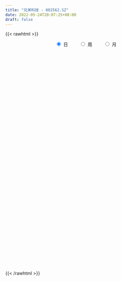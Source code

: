 ```yaml
---
title: "兄弟科技 - 002562.SZ"
date: 2022-05-24T20:07:25+08:00
draft: false
---
```

{{< rawhtml >}}
    <div style="text-align: center">
        <label style="padding: 1rem;"><input style="margin-right: .5rem" type="radio" name="period" value="D" checked onclick="period_change(this)">日</label>
        <label style="padding: 1rem;"><input style="margin-right: .5rem" type="radio" name="period" value="W" onclick="period_change(this)">周</label>
        <label style="padding: 1rem;"><input style="margin-right: .5rem" type="radio" name="period" value="M" onclick="period_change(this)">月</label>
    </div>
    <div id="chart" style="height: 700px;"></div> 
    <script type="text/javascript">
        const D_v = [87418.15,80343.02,64320.55,45456.42,76489.97,44716.27,30856.5,41899.8,45075.23,69738.33,50918.93,46194.18,46345.2,51689.32,44142.24,34993.93,39786.59,43425.87,38841.0,56264.2,36123.0,45940.03,63920.3,39327.27,27368.0,59553.6,46872.8,52427.4,33854.12,37365.0,36416.6,91953.92,55749.2,124443.8,53641.09,35891.8,42390.2,33889.6,27908.8,286723.58,147739.92,124970.59,123166.67,93084.04,189078.63,91716.63,69931.2,55551.26,68852.43,56134.8,98571.88,88342.6,66185.83,96254.4,57666.6,77771.46,87001.16,78196.07,43298.4,50374.6,45538.22,47829.2,62487.4,53244.79,56471.1,52250.35,74202.83,79476.15,56197.49,46884.12,49341.28,55888.52,68343.38,58602.79,51565.77,64639.6,62044.94,46415.6,55996.4,60419.75,62487.0,69278.74,61462.57,443839.99,277498.29,125062.0,275167.88,191413.87,105159.93,180455.52,118535.87,126881.4,129709.6,250174.81,210654.2,118053.63,93555.98,48252.6,86002.39,50867.29,63408.8,63489.2,41784.99,69498.0,38124.19,49451.6,103032.8,81260.0,97788.2,99530.14,46199.4,87642.92,67093.0,86061.36,241213.73,310581.73,162848.73,328314.54,171084.2,122807.2,174141.43,176374.21,128616.6,301070.05,334951.24,220988.02,234946.32,191282.77,159713.03,259222.35,186508.34,292566.06,297434.29,253430.95,208990.76,162320.16,216787.31,190358.17,168217.27,240997.55,119365.96,98512.44,85674.16,115834.0,104564.5,85834.61,103081.88,115187.0,63717.57,145516.56,99389.76,87043.4,499664.64,504906.96,341103.78,640938.71,448650.19,359887.57,219337.11,459393.54,307340.6,244579.24,219344.54,282788.8,486446.01,445077.33,429540.8,702015.5600000001,513724.87,451852.84,267848.22,242246.4,188955.03,220266.0,412492.2,263494.3,234289.23,201127.19,130126.52,155780.4,288537.47,320967.94,378988.87,240462.52,215191.87,146101.8,167148.0,232667.4,275330.01,192163.0,151215.93,222309.06,245603.2,133276.4,192143.4,110657.2,107147.0,265430.07,170600.67,262846.0,184160.93,177657.8,119366.8,200956.0,162842.2,306431.88,206597.63,401502.48,897784.55,533004.55,257689.95,180040.35,233598.8,178393.83,140041.8,169194.05,117206.0,115950.2,181493.2,157558.0,145622.2,706101.38,439922.13,272242.38,192376.8,830482.65,649537.5600000001,468179.23,440008.16,462162.69,346649.27,374805.73,338007.4,349369.75,302907.64,261530.64,411617.26,842936.38,440222.6,710628.35,630143.16,417058.02,262139.34,219742.6,258662.85,291284.8,327044.56,224007.6,250315.35,290248.2]
const D_histogram = [0.0,0.0,-0.007019943,-0.0103977338,-0.0061865131,-0.0082743086,-0.0103528413,-0.0129311883,-0.0131054689,-0.0079048612,-0.0046953984,-0.0060823735,-0.0064346765,-0.0048289795,-0.0065364496,-0.0057489059,-0.0072547772,-0.0075499346,-0.0064153828,-0.0025150403,-0.0015471204,-0.0018262231,-0.0066972021,-0.0109847878,-0.0127423852,-0.0172602927,-0.0213176033,-0.0184431764,-0.0164381301,-0.0163219901,-0.0148059606,-0.0035237615,0.0005327506,-0.0052589344,-0.007335033,-0.0088712535,-0.0055011018,-0.002410745,-0.0015667951,-0.0168495826,-0.0248081513,-0.0264259443,-0.0207335412,-0.0170921645,-0.0206318516,-0.0246108501,-0.0260478152,-0.0225659035,-0.0193229136,-0.0144411073,-0.0144987107,-0.0176161751,-0.0205333978,-0.0307835071,-0.0316205288,-0.0238889553,-0.0073085466,0.0031166229,0.0110447296,0.0144142416,0.017269733,0.0234430551,0.0294043523,0.03421506,0.0373362558,0.0397879596,0.042877185,0.0390863855,0.0374747202,0.0340370845,0.0276430652,0.0273263425,0.0275821892,0.0268442808,0.0222701216,0.0142041482,0.0062545609,0.0019712804,0.0014823668,-0.0004351197,0.0019589145,0.0062871857,0.0109483977,0.0327797577,0.0405413506,0.0402613618,0.0514565717,0.0544619998,0.0533289051,0.0508160693,0.0442634621,0.0418031839,0.0342834726,0.0328431363,0.0128777007,0.0033781912,-0.0131110843,-0.0203235991,-0.01682997,-0.0137906632,-0.0169076003,-0.0198521612,-0.0218508976,-0.0282076429,-0.0273257321,-0.0218907224,-0.0100078773,-0.004256412,0.0005511063,0.002599173,0.0015280284,0.0036599043,-0.0031697297,-0.0005729565,0.0122645211,0.0135889897,0.0088732776,0.015914918,0.0158805453,0.0120148484,0.0167720163,0.0228171637,0.0229189238,0.0339159751,0.0504500224,0.0547947609,0.0562522431,0.0486754922,0.0395515634,0.0368659818,0.0306144694,0.0128131892,0.0059074762,0.0055412616,-0.0002922039,-0.0111605002,-0.0099112973,-0.0157880386,-0.0264253078,-0.0451721215,-0.0570671424,-0.0613612616,-0.0637172064,-0.0658659674,-0.0650693997,-0.0610438548,-0.0525136373,-0.0485074003,-0.0442452788,-0.0367544742,-0.0269107264,-0.0192377731,0.0147959582,0.021414629,0.0334286599,0.0532238252,0.0678025786,0.0724494183,0.0679096984,0.0768405198,0.0763403427,0.0697812236,0.0545038581,0.0478404136,0.0544743984,0.0542929688,0.0592981854,0.0703476402,0.0570043438,0.0257508136,0.0033582886,-0.0225249572,-0.0428061714,-0.0507572823,-0.062572983,-0.0594563261,-0.069982583,-0.0647361101,-0.0541983143,-0.047154666,-0.0234175471,0.0006572771,0.0185748153,0.0208024802,0.014308199,0.0096749435,-0.0025054982,0.0016495117,0.0119926344,0.00458498,0.0023837698,-0.0136749533,-0.0132955921,-0.0166426274,-0.0176446704,-0.0215514096,-0.0231957785,-0.0226448926,-0.0296298023,-0.0530296662,-0.0757979308,-0.0814877731,-0.0836473127,-0.082013918,-0.094494477,-0.0989973493,-0.0980382791,-0.0622119409,-0.0113731699,0.0104980807,0.0194243628,0.0216393168,0.0258640748,0.0253245311,0.0249602626,0.0304116489,0.0289422639,0.0276133723,0.034037385,0.0263993101,0.0256038616,0.0341859941,0.04173624,0.0302798518,0.0246727917,0.0465822099,0.0519367167,0.0599175689,0.0606933335,0.0401814969,0.0162451599,-0.0296796605,-0.0671278594,-0.0620472668,-0.0623441982,-0.0492614042,-0.0053916436,0.0337893489,0.0583279177,0.0958821411,0.1023928904,0.1048259292,0.0979549082,0.0853892141,0.0741855407,0.0623392569,0.0454637022,0.0294078046,0.021022069,-0.0038624829]
const D_fast = [0.0,0.0,-0.0087749288,-0.014752153,-0.0120875605,-0.0162439333,-0.0209106762,-0.0267218204,-0.0301724681,-0.0269480757,-0.0249124626,-0.027820031,-0.0297810031,-0.029382551,-0.0327241335,-0.0333738163,-0.0366933819,-0.0388760229,-0.0393453169,-0.0360737345,-0.0354925946,-0.0362282531,-0.0427735326,-0.0498073153,-0.054750509,-0.0635834896,-0.0729702011,-0.0747065682,-0.0768110545,-0.0807754121,-0.0829608727,-0.072559614,-0.0683699142,-0.0754763328,-0.0793861897,-0.0831402236,-0.0811453473,-0.0786576767,-0.0782054257,-0.0977006088,-0.1118612154,-0.1200854944,-0.1195764766,-0.1202081411,-0.1289057911,-0.1390375021,-0.146986421,-0.1491459852,-0.1507337236,-0.1494621942,-0.1531444753,-0.1606659835,-0.1687165556,-0.1866625417,-0.1954046956,-0.1936453609,-0.1788920889,-0.1676877636,-0.1569984745,-0.1500254021,-0.1428524775,-0.1308183916,-0.1175060064,-0.1041415336,-0.0916862739,-0.0792875801,-0.0654790584,-0.0594982616,-0.0517412468,-0.0466696114,-0.0461528644,-0.0396380015,-0.0324866074,-0.0265134456,-0.0255200745,-0.0300350108,-0.0364209579,-0.0402114183,-0.0403297401,-0.0423560066,-0.0394722438,-0.0335721762,-0.0261738648,0.0038524347,0.0217493652,0.0315347168,0.0555940696,0.0722149977,0.0844141293,0.0946053108,0.0991185691,0.1071090869,0.1081602438,0.1149306915,0.0981846811,0.0895297194,0.0697626728,0.0574692582,0.0567553949,0.0563470359,0.0490031987,0.0410955975,0.0336341367,0.0202254807,0.0142759584,0.0142382876,0.0236191633,0.0283065256,0.0332518206,0.0359496805,0.035260543,0.0383073949,0.0306853286,0.0331388626,0.0490424705,0.0537641865,0.0512667938,0.0622871636,0.0662229273,0.0653609425,0.0743111145,0.0860605528,0.0918920438,0.1113680889,0.1405146418,0.1585580705,0.1740786135,0.1786707357,0.1794346977,0.1859656115,0.1873677165,0.1727697336,0.1673408897,0.1683599904,0.162453474,0.1487950526,0.1475664313,0.1377426803,0.1204990841,0.0904592401,0.0642974336,0.044662999,0.0263777526,0.0077624997,-0.0077082825,-0.0189437013,-0.0235418931,-0.0316625062,-0.0384617044,-0.0401595184,-0.0370434521,-0.0341799421,0.0035527787,0.0155251067,0.0358963027,0.0689974242,0.1005268223,0.1232860166,0.1357237213,0.1638646726,0.1824495812,0.193335768,0.1916843671,0.196981026,0.2172336103,0.230625423,0.2504551859,0.2790915508,0.2799993403,0.2551835135,0.2336305606,0.2021160755,0.1711333185,0.150492887,0.1230339406,0.111286516,0.0832646133,0.0723270587,0.0693152759,0.0645702577,0.0824529898,0.1066921334,0.1292533753,0.1366816604,0.1337644288,0.1315499092,0.1187430929,0.1233104808,0.1366517621,0.1303903527,0.128785085,0.1093076235,0.1063630867,0.0988553946,0.093442184,0.0841475923,0.0767042788,0.0715939416,0.0572015812,0.0205443008,-0.0211734465,-0.0472352321,-0.0703065999,-0.0891766846,-0.1252808629,-0.1545330725,-0.1780835721,-0.1578102191,-0.1098147406,-0.0853189698,-0.071536597,-0.0639118138,-0.053221037,-0.047429448,-0.0415536509,-0.0284993523,-0.0227331714,-0.0171587199,-0.0022253609,-0.0032636083,0.0023419086,0.0194705396,0.0374548456,0.0335684203,0.0341295582,0.0676845288,0.0860232148,0.1089834592,0.1249325572,0.1144660948,0.0945910477,0.0412463123,-0.0129838515,-0.0234150756,-0.0392980565,-0.0385306136,0.0039912361,0.0516195659,0.090740114,0.1522648727,0.1843738446,0.2130133657,0.2306310718,0.2394126812,0.246755393,0.2504939234,0.2449842943,0.2362803479,0.2331501295,0.2072999569]
const D_slow = [0.0,0.0,-0.0017549858,-0.0043544192,-0.0059010475,-0.0079696246,-0.0105578349,-0.013790632,-0.0170669992,-0.0190432145,-0.0202170641,-0.0217376575,-0.0233463266,-0.0245535715,-0.0261876839,-0.0276249104,-0.0294386047,-0.0313260883,-0.032929934,-0.0335586941,-0.0339454742,-0.03440203,-0.0360763305,-0.0388225275,-0.0420081238,-0.046323197,-0.0516525978,-0.0562633919,-0.0603729244,-0.0644534219,-0.0681549121,-0.0690358525,-0.0689026648,-0.0702173984,-0.0720511567,-0.0742689701,-0.0756442455,-0.0762469317,-0.0766386305,-0.0808510262,-0.087053064,-0.0936595501,-0.0988429354,-0.1031159765,-0.1082739394,-0.114426652,-0.1209386058,-0.1265800817,-0.1314108101,-0.1350210869,-0.1386457646,-0.1430498083,-0.1481831578,-0.1558790346,-0.1637841668,-0.1697564056,-0.1715835422,-0.1708043865,-0.1680432041,-0.1644396437,-0.1601222105,-0.1542614467,-0.1469103586,-0.1383565936,-0.1290225297,-0.1190755398,-0.1083562435,-0.0985846471,-0.0892159671,-0.0807066959,-0.0737959296,-0.066964344,-0.0600687967,-0.0533577265,-0.0477901961,-0.044239159,-0.0426755188,-0.0421826987,-0.041812107,-0.0419208869,-0.0414311583,-0.0398593619,-0.0371222624,-0.028927323,-0.0187919854,-0.0087266449,0.004137498,0.0177529979,0.0310852242,0.0437892415,0.054855107,0.065305903,0.0738767712,0.0820875552,0.0853069804,0.0861515282,0.0828737571,0.0777928573,0.0735853649,0.0701376991,0.065910799,0.0609477587,0.0554850343,0.0484331236,0.0416016906,0.03612901,0.0336270406,0.0325629376,0.0327007142,0.0333505075,0.0337325146,0.0346474906,0.0338550582,0.0337118191,0.0367779494,0.0401751968,0.0423935162,0.0463722457,0.050342382,0.0533460941,0.0575390982,0.0632433891,0.0689731201,0.0774521138,0.0900646194,0.1037633096,0.1178263704,0.1299952435,0.1398831343,0.1490996298,0.1567532471,0.1599565444,0.1614334135,0.1628187289,0.1627456779,0.1599555528,0.1574777285,0.1535307189,0.1469243919,0.1356313616,0.121364576,0.1060242606,0.090094959,0.0736284671,0.0573611172,0.0421001535,0.0289717442,0.0168448941,0.0057835744,-0.0034050442,-0.0101327258,-0.014942169,-0.0112431795,-0.0058895222,0.0024676427,0.015773599,0.0327242437,0.0508365983,0.0678140229,0.0870241528,0.1061092385,0.1235545444,0.1371805089,0.1491406123,0.1627592119,0.1763324541,0.1911570005,0.2087439106,0.2229949965,0.2294326999,0.230272272,0.2246410327,0.2139394899,0.2012501693,0.1856069236,0.1707428421,0.1532471963,0.1370631688,0.1235135902,0.1117249237,0.1058705369,0.1060348562,0.11067856,0.1158791801,0.1194562299,0.1218749657,0.1212485912,0.1216609691,0.1246591277,0.1258053727,0.1264013152,0.1229825768,0.1196586788,0.115498022,0.1110868544,0.105699002,0.0999000573,0.0942388342,0.0868313836,0.073573967,0.0546244843,0.034252541,0.0133407129,-0.0071627666,-0.0307863859,-0.0555357232,-0.080045293,-0.0955982782,-0.0984415707,-0.0958170505,-0.0909609598,-0.0855511306,-0.0790851119,-0.0727539791,-0.0665139135,-0.0589110012,-0.0516754353,-0.0447720922,-0.0362627459,-0.0296629184,-0.023261953,-0.0147154545,-0.0042813945,0.0032885685,0.0094567664,0.0211023189,0.0340864981,0.0490658903,0.0642392237,0.0742845979,0.0783458879,0.0709259727,0.0541440079,0.0386321912,0.0230461416,0.0107307906,0.0093828797,0.0178302169,0.0324121964,0.0563827316,0.0819809542,0.1081874365,0.1326761636,0.1540234671,0.1725698523,0.1881546665,0.199520592,0.2068725432,0.2121280605,0.2111624397]
const D_data = [['2021-05-13', 4.55, 4.66, 4.55, 4.71],['2021-05-14', 4.66, 4.66, 4.61, 4.75],['2021-05-17', 4.62, 4.55, 4.52, 4.64],['2021-05-18', 4.55, 4.56, 4.51, 4.57],['2021-05-19', 4.6, 4.65, 4.59, 4.7],['2021-05-20', 4.63, 4.57, 4.54, 4.63],['2021-05-21', 4.6, 4.55, 4.54, 4.61],['2021-05-24', 4.56, 4.52, 4.5, 4.56],['2021-05-25', 4.53, 4.53, 4.51, 4.55],['2021-05-26', 4.56, 4.6, 4.55, 4.65],['2021-05-27', 4.6, 4.59, 4.56, 4.61],['2021-05-28', 4.59, 4.53, 4.53, 4.59],['2021-05-31', 4.53, 4.53, 4.51, 4.55],['2021-06-01', 4.52, 4.55, 4.49, 4.55],['2021-06-02', 4.56, 4.5, 4.5, 4.56],['2021-06-03', 4.5, 4.52, 4.49, 4.54],['2021-06-04', 4.52, 4.48, 4.48, 4.52],['2021-06-07', 4.5, 4.48, 4.47, 4.51],['2021-06-08', 4.49, 4.49, 4.45, 4.5],['2021-06-09', 4.5, 4.53, 4.48, 4.53],['2021-06-10', 4.53, 4.5, 4.49, 4.54],['2021-06-11', 4.5, 4.48, 4.46, 4.52],['2021-06-15', 4.48, 4.4, 4.4, 4.49],['2021-06-16', 4.4, 4.37, 4.35, 4.43],['2021-06-17', 4.36, 4.37, 4.36, 4.41],['2021-06-18', 4.37, 4.3, 4.25, 4.38],['2021-06-21', 4.29, 4.26, 4.25, 4.3],['2021-06-22', 4.27, 4.32, 4.25, 4.35],['2021-06-23', 4.31, 4.3, 4.28, 4.33],['2021-06-24', 4.28, 4.26, 4.26, 4.3],['2021-06-25', 4.26, 4.26, 4.26, 4.28],['2021-06-28', 4.27, 4.4, 4.26, 4.46],['2021-06-29', 4.37, 4.34, 4.32, 4.4],['2021-06-30', 4.3, 4.2, 4.13, 4.3],['2021-07-01', 4.19, 4.21, 4.15, 4.24],['2021-07-02', 4.22, 4.19, 4.16, 4.23],['2021-07-05', 4.19, 4.24, 4.18, 4.26],['2021-07-06', 4.22, 4.24, 4.19, 4.27],['2021-07-07', 4.21, 4.21, 4.2, 4.25],['2021-07-08', 4.13, 3.95, 3.93, 4.2],['2021-07-09', 3.95, 3.95, 3.9, 3.98],['2021-07-12', 3.95, 3.97, 3.92, 3.98],['2021-07-13', 3.97, 4.04, 3.95, 4.08],['2021-07-14', 4.04, 4.01, 3.99, 4.06],['2021-07-15', 3.95, 3.89, 3.77, 3.95],['2021-07-16', 3.89, 3.83, 3.83, 3.92],['2021-07-19', 3.84, 3.81, 3.76, 3.85],['2021-07-20', 3.79, 3.84, 3.76, 3.84],['2021-07-21', 3.84, 3.82, 3.81, 3.89],['2021-07-22', 3.83, 3.83, 3.79, 3.85],['2021-07-23', 3.81, 3.75, 3.73, 3.85],['2021-07-26', 3.72, 3.67, 3.66, 3.75],['2021-07-27', 3.68, 3.62, 3.62, 3.71],['2021-07-28', 3.62, 3.45, 3.43, 3.62],['2021-07-29', 3.48, 3.49, 3.47, 3.53],['2021-07-30', 3.49, 3.57, 3.43, 3.6],['2021-08-02', 3.54, 3.71, 3.54, 3.72],['2021-08-03', 3.72, 3.68, 3.67, 3.77],['2021-08-04', 3.67, 3.68, 3.65, 3.71],['2021-08-05', 3.68, 3.64, 3.62, 3.7],['2021-08-06', 3.63, 3.64, 3.6, 3.66],['2021-08-09', 3.62, 3.7, 3.62, 3.7],['2021-08-10', 3.7, 3.73, 3.69, 3.76],['2021-08-11', 3.73, 3.75, 3.73, 3.78],['2021-08-12', 3.75, 3.76, 3.73, 3.78],['2021-08-13', 3.77, 3.78, 3.75, 3.79],['2021-08-16', 3.78, 3.82, 3.78, 3.88],['2021-08-17', 3.83, 3.75, 3.74, 3.86],['2021-08-18', 3.73, 3.78, 3.72, 3.79],['2021-08-19', 3.74, 3.76, 3.72, 3.8],['2021-08-20', 3.74, 3.71, 3.68, 3.75],['2021-08-23', 3.7, 3.78, 3.7, 3.79],['2021-08-24', 3.78, 3.8, 3.77, 3.85],['2021-08-25', 3.78, 3.8, 3.74, 3.82],['2021-08-26', 3.78, 3.75, 3.75, 3.79],['2021-08-27', 3.76, 3.68, 3.66, 3.76],['2021-08-30', 3.7, 3.64, 3.62, 3.7],['2021-08-31', 3.65, 3.65, 3.61, 3.67],['2021-09-01', 3.66, 3.68, 3.61, 3.69],['2021-09-02', 3.68, 3.65, 3.62, 3.68],['2021-09-03', 3.65, 3.7, 3.63, 3.72],['2021-09-06', 3.71, 3.74, 3.7, 3.75],['2021-09-07', 3.75, 3.77, 3.74, 3.78],['2021-09-08', 3.78, 4.07, 3.77, 4.15],['2021-09-09', 3.95, 4.0, 3.92, 4.05],['2021-09-10', 4.02, 3.95, 3.93, 4.03],['2021-09-13', 3.95, 4.16, 3.92, 4.32],['2021-09-14', 4.22, 4.14, 4.12, 4.28],['2021-09-15', 4.14, 4.14, 4.08, 4.17],['2021-09-16', 4.12, 4.16, 4.12, 4.29],['2021-09-17', 4.22, 4.13, 4.06, 4.25],['2021-09-22', 4.08, 4.2, 4.07, 4.23],['2021-09-23', 4.22, 4.15, 4.13, 4.24],['2021-09-24', 4.16, 4.24, 4.1, 4.32],['2021-09-27', 4.22, 3.98, 3.96, 4.24],['2021-09-28', 3.96, 4.05, 3.9, 4.11],['2021-09-29', 4.01, 3.9, 3.9, 4.04],['2021-09-30', 3.92, 3.95, 3.92, 3.97],['2021-10-08', 3.98, 4.07, 3.96, 4.08],['2021-10-11', 4.07, 4.08, 4.04, 4.12],['2021-10-12', 4.1, 4.0, 3.96, 4.1],['2021-10-13', 3.98, 3.98, 3.9, 4.0],['2021-10-14', 3.97, 3.97, 3.92, 3.99],['2021-10-15', 3.93, 3.88, 3.87, 3.98],['2021-10-18', 3.87, 3.94, 3.86, 3.96],['2021-10-19', 3.93, 4.0, 3.91, 4.01],['2021-10-20', 4.0, 4.12, 3.97, 4.15],['2021-10-21', 4.11, 4.09, 4.07, 4.16],['2021-10-22', 4.1, 4.11, 4.0, 4.13],['2021-10-25', 4.09, 4.1, 3.99, 4.13],['2021-10-26', 4.08, 4.07, 4.03, 4.1],['2021-10-27', 4.08, 4.12, 4.05, 4.13],['2021-10-28', 4.12, 4.0, 4.0, 4.12],['2021-10-29', 3.99, 4.11, 3.98, 4.13],['2021-11-01', 4.09, 4.29, 4.08, 4.33],['2021-11-02', 4.41, 4.2, 4.15, 4.55],['2021-11-03', 4.15, 4.13, 4.11, 4.29],['2021-11-04', 4.13, 4.3, 4.11, 4.5],['2021-11-05', 4.33, 4.25, 4.23, 4.35],['2021-11-08', 4.23, 4.21, 4.19, 4.26],['2021-11-09', 4.22, 4.34, 4.21, 4.37],['2021-11-10', 4.36, 4.41, 4.3, 4.41],['2021-11-11', 4.41, 4.38, 4.36, 4.43],['2021-11-12', 4.38, 4.58, 4.38, 4.65],['2021-11-15', 4.61, 4.77, 4.6, 4.8],['2021-11-16', 4.76, 4.73, 4.68, 4.8],['2021-11-17', 4.74, 4.77, 4.68, 4.92],['2021-11-18', 4.73, 4.7, 4.7, 4.89],['2021-11-19', 4.7, 4.69, 4.65, 4.78],['2021-11-22', 4.72, 4.79, 4.6, 4.84],['2021-11-23', 4.76, 4.77, 4.71, 4.82],['2021-11-24', 4.74, 4.6, 4.57, 4.76],['2021-11-25', 4.57, 4.7, 4.56, 4.8],['2021-11-26', 4.72, 4.79, 4.62, 4.83],['2021-11-29', 4.7, 4.73, 4.61, 4.75],['2021-11-30', 4.72, 4.64, 4.62, 4.75],['2021-12-01', 4.62, 4.78, 4.61, 4.86],['2021-12-02', 4.88, 4.69, 4.68, 4.88],['2021-12-03', 4.69, 4.59, 4.59, 4.77],['2021-12-06', 4.59, 4.4, 4.37, 4.61],['2021-12-07', 4.43, 4.38, 4.31, 4.45],['2021-12-08', 4.38, 4.4, 4.33, 4.41],['2021-12-09', 4.37, 4.37, 4.33, 4.4],['2021-12-10', 4.37, 4.32, 4.28, 4.38],['2021-12-13', 4.36, 4.31, 4.26, 4.36],['2021-12-14', 4.31, 4.32, 4.26, 4.34],['2021-12-15', 4.32, 4.37, 4.32, 4.4],['2021-12-16', 4.38, 4.31, 4.31, 4.41],['2021-12-17', 4.3, 4.3, 4.27, 4.32],['2021-12-20', 4.3, 4.34, 4.26, 4.41],['2021-12-21', 4.33, 4.39, 4.31, 4.41],['2021-12-22', 4.41, 4.39, 4.36, 4.43],['2021-12-23', 4.4, 4.83, 4.38, 4.83],['2021-12-24', 4.77, 4.61, 4.6, 4.77],['2021-12-27', 4.64, 4.75, 4.57, 4.77],['2021-12-28', 4.81, 4.97, 4.76, 5.08],['2021-12-29', 4.9, 5.05, 4.83, 5.08],['2021-12-30', 5.02, 5.04, 4.91, 5.13],['2021-12-31', 5.03, 4.99, 4.96, 5.06],['2022-01-04', 5.02, 5.24, 5.02, 5.33],['2022-01-05', 5.24, 5.22, 5.13, 5.38],['2022-01-06', 5.24, 5.2, 5.17, 5.3],['2022-01-07', 5.3, 5.1, 5.09, 5.3],['2022-01-10', 5.11, 5.21, 5.11, 5.35],['2022-01-11', 5.22, 5.44, 5.22, 5.58],['2022-01-12', 5.5, 5.44, 5.37, 5.65],['2022-01-13', 5.37, 5.59, 5.34, 5.68],['2022-01-14', 5.86, 5.79, 5.61, 5.95],['2022-01-17', 5.79, 5.56, 5.52, 5.95],['2022-01-18', 5.52, 5.28, 5.24, 5.62],['2022-01-19', 5.27, 5.29, 5.24, 5.43],['2022-01-20', 5.3, 5.14, 5.12, 5.43],['2022-01-21', 5.13, 5.09, 5.02, 5.2],['2022-01-24', 5.05, 5.16, 4.97, 5.31],['2022-01-25', 5.2, 5.04, 5.03, 5.58],['2022-01-26', 5.07, 5.18, 5.06, 5.3],['2022-01-27', 5.19, 4.96, 4.92, 5.19],['2022-01-28', 5.02, 5.11, 4.94, 5.18],['2022-02-07', 5.22, 5.19, 5.12, 5.28],['2022-02-08', 5.2, 5.17, 5.05, 5.22],['2022-02-09', 5.17, 5.45, 5.15, 5.47],['2022-02-10', 5.45, 5.59, 5.41, 5.67],['2022-02-11', 5.58, 5.65, 5.55, 5.85],['2022-02-14', 5.62, 5.54, 5.43, 5.69],['2022-02-15', 5.54, 5.45, 5.33, 5.55],['2022-02-16', 5.49, 5.47, 5.39, 5.61],['2022-02-17', 5.48, 5.35, 5.33, 5.52],['2022-02-18', 5.3, 5.55, 5.28, 5.63],['2022-02-21', 5.51, 5.69, 5.45, 5.74],['2022-02-22', 5.66, 5.5, 5.46, 5.72],['2022-02-23', 5.52, 5.56, 5.49, 5.68],['2022-02-24', 5.52, 5.35, 5.25, 5.6],['2022-02-25', 5.39, 5.52, 5.38, 5.62],['2022-02-28', 5.51, 5.47, 5.39, 5.56],['2022-03-01', 5.5, 5.49, 5.46, 5.68],['2022-03-02', 5.58, 5.44, 5.41, 5.58],['2022-03-03', 5.45, 5.45, 5.39, 5.53],['2022-03-04', 5.47, 5.47, 5.42, 5.67],['2022-03-07', 5.43, 5.35, 5.3, 5.49],['2022-03-08', 5.34, 5.04, 4.96, 5.37],['2022-03-09', 5.05, 4.88, 4.68, 5.08],['2022-03-10', 5.0, 4.96, 4.93, 5.09],['2022-03-11', 4.89, 4.92, 4.7, 4.95],['2022-03-14', 4.93, 4.9, 4.84, 5.1],['2022-03-15', 4.88, 4.62, 4.6, 4.88],['2022-03-16', 4.67, 4.59, 4.34, 4.74],['2022-03-17', 4.61, 4.56, 4.53, 4.67],['2022-03-18', 4.53, 5.02, 4.51, 5.02],['2022-03-21', 5.23, 5.4, 5.1, 5.52],['2022-03-22', 5.3, 5.22, 5.18, 5.55],['2022-03-23', 5.16, 5.14, 5.13, 5.28],['2022-03-24', 5.15, 5.09, 5.06, 5.17],['2022-03-25', 5.1, 5.14, 5.08, 5.34],['2022-03-28', 5.14, 5.1, 5.0, 5.19],['2022-03-29', 5.1, 5.11, 5.02, 5.13],['2022-03-30', 5.05, 5.21, 5.05, 5.21],['2022-03-31', 5.16, 5.15, 5.13, 5.27],['2022-04-01', 5.17, 5.16, 5.07, 5.17],['2022-04-06', 5.17, 5.29, 5.17, 5.32],['2022-04-07', 5.26, 5.13, 5.11, 5.38],['2022-04-08', 5.14, 5.21, 5.1, 5.26],['2022-04-11', 5.63, 5.37, 5.33, 5.66],['2022-04-12', 5.37, 5.43, 5.3, 5.56],['2022-04-13', 5.37, 5.21, 5.17, 5.37],['2022-04-14', 5.23, 5.26, 5.17, 5.31],['2022-04-15', 5.25, 5.68, 5.22, 5.79],['2022-04-18', 5.61, 5.59, 5.46, 5.8],['2022-04-19', 5.59, 5.71, 5.53, 5.84],['2022-04-20', 5.7, 5.7, 5.64, 5.94],['2022-04-21', 5.61, 5.43, 5.37, 5.88],['2022-04-22', 5.49, 5.3, 5.14, 5.49],['2022-04-25', 5.23, 4.84, 4.81, 5.29],['2022-04-26', 4.84, 4.69, 4.62, 4.93],['2022-04-27', 4.61, 5.09, 4.49, 5.16],['2022-04-28', 5.03, 4.99, 4.85, 5.17],['2022-04-29', 5.06, 5.15, 5.03, 5.19],['2022-05-05', 5.19, 5.67, 5.15, 5.67],['2022-05-06', 5.67, 5.85, 5.62, 6.07],['2022-05-09', 5.76, 5.88, 5.74, 5.93],['2022-05-10', 5.82, 6.28, 5.8, 6.46],['2022-05-11', 6.24, 6.1, 6.04, 6.37],['2022-05-12', 6.0, 6.17, 6.0, 6.39],['2022-05-13', 6.15, 6.14, 6.02, 6.21],['2022-05-16', 6.18, 6.11, 6.05, 6.22],['2022-05-17', 6.14, 6.15, 6.04, 6.22],['2022-05-18', 6.18, 6.16, 6.12, 6.35],['2022-05-19', 6.06, 6.09, 5.98, 6.17],['2022-05-20', 6.12, 6.07, 6.01, 6.14],['2022-05-23', 6.09, 6.15, 6.04, 6.29],['2022-05-24', 6.15, 5.89, 5.89, 6.17]]
const W_v = [307687.75,307423.36,674080.8,1792827.3599999999,1364880.5699999998,993855.12,713455.51,811878.8100000001,1033047.8300000001,694107.3099999999,448333.62,551705.26,382195.66,383737.67,411203.15,416660.92,553517.4199999999,960544.28,681285.4399999999,423850.6,407935.48,513123.65,395996.64,403881.87,439139.0,490725.13,363634.58,263012.95,317727.73,422203.5699999999,170089.4,109646.78,263449.23,293358.9,271452.05,237619.74,238934.04,175405.06,204699.23,205536.68,253240.78,340809.07,647517.76,566642.98,498356.99,454420.41,361819.3,527161.1799999999,604411.71,2683119.4399999999,1616459.4099999999,1066119.7000000002,514109.89,656066.51,381742.39,353352.32,712857.5800000001,435485.95,337510.29,648306.64,356852.96,510427.72,210091.4,335328.75,308694.66,392108.45,432115.64,713155.4400000001,630109.5,1339362.29,1708854.7999999998,1473114.52,692409.2,446917.6799999999,365475.12,265760.44,472317.89,341743.34,281731.31,248777.05,356727.33,658573.4299999999,1291388.1000000001,1909188.9199999999,1530306.1499999999,1775622.4299999999,1713014.27,1911321.8799999999,1806841.52,1261116.0600000001,1374231.51,439597.4,1094957.26,987833.1300000001,743241.0299999999,514732.16,365318.06,350829.0,404594.0600000001,333860.46,756775.03,2035330.0800000001,1425129.8500000001,830316.1299999999,1631670.6899999999,1204653.6499999999,2461069.9500000002,1529052.24,1108325.3599999999,896857.05,876469.6499999999,601226.51,525593.58,61673.0,194385.6,339129.23,343447.11,678455.24,526890.04,417310.56,500534.25,254036.49,256028.72,380841.53,386061.03,520186.56,455060.59,521112.0499999999,448953.48,613379.78,766931.63,1754039.8599999999,2669000.3800000004,2225493.8799999999,2089636.6700000002,2151574.5299999998,3006167.9500000002,2481754.46,1243641.99,1120214.8399999999,1589788.0800000001,1461569.8600000001,564501.3199999999,350315.16,572310.17,391897.56,676501.39,554478.09,487757.7,615709.09,313876.88,846889.2400000001,1895877.76,4161490.6299999999,4131578.4899999998,2895021.3799999999,2219629.3900000001,1179417.5,1276674.1600000001,1524777.23,890029.1299999999,754512.7,632906.99,802590.3100000001,459978.49,169220.15,882765.9999999999,485397.51,415686.7999999999,351366.67,376355.67,354180.25,466301.89,327601.61,654995.74,306680.03,401224.13,284126.07,479670.74,336290.92,655581.89,382200.5,277555.6,169006.11,211973.09,534862.0700000001,368693.98,334526.81,261201.42,239117.64,163741.99,249659.0,226767.11,252287.09,1019729.23,212632.57,334318.94,261839.71,253826.47,216957.28,220594.1,190169.17,206935.92,361679.81,538652.1,622016.5599999999,349041.57,386220.89,304408.45,272282.84,306101.87,299040.06,287363.69,977141.5900000001,870733.0699999999,506765.81,470516.41,86002.39,289048.28,369656.79,386526.82,1214042.9299999999,903009.49,1141881.3800000001,1289161.99,946673.67,660384.11,472385.56,1336521.3200000001,2009917.3599999999,1230657.9199999999,2345868.5,1664627.3599999999,1331668.9199999999,1274401.1999999997,1001571.59,1086621.2,808654.0700000001,914632.2000000002,1278330.1899999999,2102118.2000000002,720785.8799999999,484673.4,2441125.3400000003,2366536.9100000001,1626621.1600000001,1254553.6400000001,2460191.4699999997,1320742.4100000001,540563.55]
const W_histogram = [0.0,-0.0272182336,0.0162548681,0.1343116301,0.181814522,0.2243681368,0.202027045,0.2244589989,0.2790226761,0.2792899126,0.2617480152,0.2816830495,0.2566994909,0.170163133,0.1500335063,0.0951733929,0.0679821693,0.0022741609,-0.0488640602,-0.1145305213,-0.1825363714,-0.1997111355,-0.1940280549,-0.1961078815,-0.1530386609,-0.124608222,-0.1379960323,-0.145518322,-0.194657138,-0.2668544036,-0.2977317424,-0.2793343454,-0.2468579817,-0.1959628889,-0.178311041,-0.1843054012,-0.159152483,-0.1622048366,-0.131409306,-0.1248050455,-0.1510707387,-0.2100148493,-0.1907842257,-0.180258031,-0.1565470214,-0.1626957999,-0.1792790492,-0.2422996448,-0.200178125,-0.1263522978,-0.1104760026,-0.0922028984,-0.0850198366,-0.0525384322,-0.0638001382,-0.0580665986,-0.0424807792,-0.0214335721,-0.0136211696,0.0104765083,0.0322624543,0.0588760574,0.0701319779,0.0317131842,-0.0128162131,-0.0313577441,-0.019471751,0.009662477,0.051178961,0.1143858436,0.1582895134,0.1699587504,0.1529391664,0.1203578399,0.0900564758,0.065694404,0.0599031326,0.0627980521,0.0564962108,0.0440061917,0.0531510794,0.0740049491,0.0953199609,0.1355515512,0.1777423005,0.2303951334,0.290059847,0.3484607862,0.3429464653,0.3174663014,0.2563758142,0.1568658774,0.0580964854,-0.0176902301,-0.065077582,-0.0907814886,-0.1238040987,-0.1344479496,-0.1238573495,-0.1179715984,-0.0838037598,-0.0545692145,-0.027920381,-0.0048637378,0.0090002184,0.0246513881,0.0641586384,0.0844923202,0.0666609914,0.0601529257,0.0666897146,0.0547428548,0.0246923632,0.0065118891,-0.0026523027,-0.013336936,-0.0122586926,0.0031836537,0.0025616597,-0.0106550908,-0.0208380353,-0.0330053847,-0.0386835191,-0.033526748,-0.0281545468,-0.0183975314,0.0006581964,0.0098636815,0.0111138238,0.0002669033,-0.0163178634,0.0250343723,0.0730339922,0.0791213739,0.1362970821,0.1666647025,0.2012321083,0.1397964568,0.0849075465,0.0565893284,0.0609586775,0.0114194848,-0.0201980375,-0.0363264192,-0.0558581221,-0.0744572346,-0.0696291126,-0.0680805991,-0.0691518634,-0.0569733224,-0.049123982,-0.0276950198,0.027988586,0.0945014008,0.133467176,0.1866435131,0.1753143352,0.1588483827,0.1307294513,0.1079699199,0.0601604382,0.0009337972,-0.0380955559,-0.0553128864,-0.0776137095,-0.0781422881,-0.0712004012,-0.0795612719,-0.1013612243,-0.111703598,-0.1096005874,-0.1046629055,-0.0992451534,-0.092307957,-0.0903152629,-0.0830240044,-0.1006844716,-0.1175126868,-0.1262874981,-0.1330958267,-0.1112079273,-0.1143473806,-0.1110502919,-0.0978950464,-0.0637111569,-0.0384153387,-0.0192907068,-0.0171179886,-0.007138161,-0.0029827045,-0.0014125354,0.0093071372,0.0175202657,0.01667192,-0.0032512185,-0.0257819574,-0.0238183399,-0.0263342594,-0.0257223664,-0.025038001,-0.021096137,-0.0267582721,-0.0291477289,-0.0312087715,-0.0437337987,-0.0544030685,-0.0606731825,-0.070100781,-0.0648990297,-0.0461854151,-0.0332802685,-0.0220637072,-0.0092523384,0.0185861825,0.0498744918,0.0771039661,0.0746592263,0.0797384999,0.0693021995,0.0763335911,0.079092754,0.0877837315,0.1116623393,0.1295141163,0.1417192074,0.1302769483,0.0998486463,0.0748422029,0.0754342033,0.0963350851,0.1114191854,0.1588270043,0.134940956,0.1132625994,0.1270314332,0.121163259,0.1074856889,0.0881090067,0.034066339,0.0025325465,-0.0119694845,-0.0213906025,-0.0251699485,0.0016457645,-0.0080166214,-0.0253399206,0.0077459531,0.044510007,0.0585764341,0.0505255927]
const W_fast = [0.0,-0.034022792,0.0135140267,0.1651486963,0.2581052187,0.3567508676,0.3849165371,0.4634632407,0.5877825869,0.6578723017,0.705767408,0.7961232047,0.8353145188,0.7913189442,0.8086976941,0.7776309289,0.7674352477,0.7022957794,0.6389415433,0.5446424519,0.431002509,0.363899961,0.3210760278,0.2699692309,0.2747787862,0.2720571696,0.2241703512,0.180268481,0.0824653806,-0.0564454859,-0.1617557603,-0.2131919496,-0.2424300814,-0.2405257108,-0.2674516231,-0.3195223337,-0.3341575362,-0.3777610989,-0.3798178949,-0.4044148957,-0.4684482736,-0.5798960965,-0.6083615293,-0.6428998424,-0.6583255881,-0.7051483166,-0.7665513282,-0.890146835,-0.8980698465,-0.8558320937,-0.8675747991,-0.8723524196,-0.8864243169,-0.8670775206,-0.8942892612,-0.9030723712,-0.8981067466,-0.8824179324,-0.8780108224,-0.8512940175,-0.8214424578,-0.7801098404,-0.7513209254,-0.781811423,-0.8295448736,-0.8559258406,-0.8489077852,-0.817357938,-0.7630467137,-0.6712433703,-0.5877673221,-0.5336083975,-0.5123931899,-0.5148850564,-0.5226723016,-0.5306107724,-0.5214262606,-0.5028318282,-0.4950096167,-0.4964980878,-0.4740654303,-0.4347103234,-0.3895653214,-0.3154458432,-0.2288195188,-0.1185679026,0.0136117728,0.1591279085,0.239350204,0.2932366154,0.2962400818,0.2359466143,0.1517013437,0.0714920707,0.0078353233,-0.0405639555,-0.1045375903,-0.1487934286,-0.1691671659,-0.1927743143,-0.1795574156,-0.163965174,-0.1442964358,-0.122455727,-0.1063417162,-0.0845276995,-0.0289807896,0.0124759722,0.0113098913,0.0198400571,0.0430492746,0.0447881286,0.0209107277,0.0043582259,-0.0054690416,-0.0194879088,-0.0214743386,-0.0052360789,-0.005217658,-0.0210981811,-0.0364906345,-0.0569093301,-0.0722583442,-0.0754832602,-0.0771496956,-0.0719920631,-0.0527717862,-0.0411003807,-0.0370717824,-0.0478519771,-0.0685162096,-0.0209053809,0.0453527371,0.0712204622,0.162470441,0.234504237,0.3193796699,0.2928931325,0.2592311088,0.2450602229,0.2646692414,0.2179849198,0.1813178881,0.1561079016,0.1226116683,0.0853982471,0.0728190909,0.0573474547,0.0389882246,0.0369234349,0.0324917799,0.0469969872,0.1096777394,0.1998159045,0.2721484736,0.371985689,0.4044850949,0.4277312381,0.4322946695,0.4365276181,0.403758246,0.3447650542,0.2962118122,0.26516626,0.2234620096,0.203397859,0.1925396456,0.1642884569,0.1171481984,0.0788799252,0.053582789,0.0323547445,0.0129612083,-0.0031785846,-0.0237647063,-0.0372294488,-0.080061034,-0.1262674209,-0.1666141066,-0.206696392,-0.2126104743,-0.2443367728,-0.268802257,-0.2801207731,-0.2618646729,-0.2461726893,-0.2318707342,-0.2339775131,-0.2257822258,-0.2223724454,-0.2211554101,-0.2081089533,-0.1955157583,-0.192196124,-0.2129320672,-0.2419082954,-0.2458992629,-0.2549987472,-0.2608174458,-0.2663925806,-0.2677247509,-0.2800764541,-0.2897528431,-0.2996160785,-0.3230745554,-0.3473445923,-0.3687830019,-0.3957357958,-0.4067588018,-0.399591541,-0.3950064615,-0.3893058271,-0.3788075428,-0.3463224763,-0.3025655441,-0.2560600782,-0.2398400114,-0.2148261128,-0.2079368633,-0.181822074,-0.1592897225,-0.1286528122,-0.0768586196,-0.0266283135,0.0210065795,0.0421335574,0.036667417,0.0303715244,0.0498220755,0.0948067287,0.1377456252,0.2248601952,0.234709386,0.2413466792,0.2868733713,0.3112960118,0.324489864,0.3271404335,0.2816143505,0.2507136946,0.2332192924,0.2184505239,0.2083786907,0.2356058449,0.2239393036,0.2002810242,0.2353033863,0.2831949419,0.3119054775,0.3164860342]
const W_slow = [0.0,-0.0068045584,-0.0027408414,0.0308370661,0.0762906967,0.1323827308,0.1828894921,0.2390042418,0.3087599108,0.378582389,0.4440193928,0.5144401552,0.5786150279,0.6211558112,0.6586641877,0.682457536,0.6994530783,0.7000216185,0.6878056035,0.6591729732,0.6135388803,0.5636110965,0.5151040827,0.4660771124,0.4278174471,0.3966653916,0.3621663836,0.325786803,0.2771225186,0.2104089177,0.1359759821,0.0661423957,0.0044279003,-0.0445628219,-0.0891405822,-0.1352169325,-0.1750050532,-0.2155562624,-0.2484085889,-0.2796098502,-0.3173775349,-0.3698812472,-0.4175773037,-0.4626418114,-0.5017785667,-0.5424525167,-0.587272279,-0.6478471902,-0.6978917215,-0.7294797959,-0.7570987966,-0.7801495212,-0.8014044803,-0.8145390884,-0.8304891229,-0.8450057726,-0.8556259674,-0.8609843604,-0.8643896528,-0.8617705257,-0.8537049122,-0.8389858978,-0.8214529033,-0.8135246073,-0.8167286605,-0.8245680965,-0.8294360343,-0.827020415,-0.8142256748,-0.7856292139,-0.7460568355,-0.7035671479,-0.6653323563,-0.6352428963,-0.6127287774,-0.5963051764,-0.5813293932,-0.5656298802,-0.5515058275,-0.5405042796,-0.5272165097,-0.5087152724,-0.4848852822,-0.4509973944,-0.4065618193,-0.348963036,-0.2764480742,-0.1893328777,-0.1035962613,-0.024229686,0.0398642676,0.0790807369,0.0936048583,0.0891823008,0.0729129053,0.0502175331,0.0192665084,-0.014345479,-0.0453098164,-0.0748027159,-0.0957536559,-0.1093959595,-0.1163760548,-0.1175919892,-0.1153419346,-0.1091790876,-0.093139428,-0.0720163479,-0.0553511001,-0.0403128687,-0.02364044,-0.0099547263,-0.0037816355,-0.0021536632,-0.0028167389,-0.0061509729,-0.009215646,-0.0084197326,-0.0077793177,-0.0104430904,-0.0156525992,-0.0239039454,-0.0335748251,-0.0419565121,-0.0489951488,-0.0535945317,-0.0534299826,-0.0509640622,-0.0481856063,-0.0481188804,-0.0521983463,-0.0459397532,-0.0276812551,-0.0079009117,0.0261733589,0.0678395345,0.1181475616,0.1530966758,0.1743235624,0.1884708945,0.2037105639,0.2065654351,0.2015159257,0.1924343209,0.1784697904,0.1598554817,0.1424482036,0.1254280538,0.108140088,0.0938967573,0.0816157618,0.0746920069,0.0816891534,0.1053145036,0.1386812976,0.1853421759,0.2291707597,0.2688828554,0.3015652182,0.3285576982,0.3435978078,0.3438312571,0.3343073681,0.3204791465,0.3010757191,0.2815401471,0.2637400468,0.2438497288,0.2185094227,0.1905835232,0.1631833764,0.13701765,0.1122063617,0.0891293724,0.0665505567,0.0457945556,0.0206234377,-0.008754734,-0.0403266086,-0.0736005652,-0.1014025471,-0.1299893922,-0.1577519652,-0.1822257268,-0.198153516,-0.2077573507,-0.2125800274,-0.2168595245,-0.2186440648,-0.2193897409,-0.2197428747,-0.2174160905,-0.213036024,-0.208868044,-0.2096808486,-0.216126338,-0.222080923,-0.2286644878,-0.2350950794,-0.2413545796,-0.2466286139,-0.2533181819,-0.2606051142,-0.268407307,-0.2793407567,-0.2929415238,-0.3081098195,-0.3256350147,-0.3418597721,-0.3534061259,-0.361726193,-0.3672421198,-0.3695552044,-0.3649086588,-0.3524400358,-0.3331640443,-0.3144992377,-0.2945646127,-0.2772390629,-0.2581556651,-0.2383824766,-0.2164365437,-0.1885209589,-0.1561424298,-0.1207126279,-0.0881433909,-0.0631812293,-0.0444706786,-0.0256121277,-0.0015283565,0.0263264399,0.0660331909,0.09976843,0.1280840798,0.1598419381,0.1901327529,0.2170041751,0.2390314268,0.2475480115,0.2481811481,0.245188777,0.2398411264,0.2335486392,0.2339600804,0.231955925,0.2256209449,0.2275574331,0.2386849349,0.2533290434,0.2659604416]
const W_data = [['2017-07-14', 8.3872, 7.9786, 7.9065, 8.5193],['2017-07-21', 7.9306, 7.5521, 7.1856, 7.9306],['2017-07-28', 7.6001, 8.4773, 7.5941, 8.6635],['2017-08-04', 8.6575, 9.9132, 8.5674, 10.3758],['2017-08-11', 10.1415, 9.6128, 9.6008, 10.55],['2017-08-18', 9.6128, 9.9733, 9.4986, 10.2917],['2017-08-25', 9.8772, 9.4085, 9.1322, 10.0874],['2017-09-01', 9.4926, 10.1715, 9.3484, 10.2977],['2017-09-08', 10.2076, 11.0247, 9.9793, 11.1508],['2017-09-15', 11.0247, 10.7663, 10.7002, 11.4693],['2017-09-22', 10.55, 10.7723, 10.544, 11.0307],['2017-09-29', 10.8024, 11.5354, 10.8024, 11.7036],['2017-10-13', 11.7156, 11.253, 11.0427, 11.8297],['2017-10-20', 11.1448, 10.4359, 10.2436, 11.1448],['2017-10-27', 10.502, 11.1989, 10.4239, 11.3431],['2017-11-03', 11.1689, 10.7543, 10.6342, 11.2229],['2017-11-10', 10.7483, 11.0427, 10.1535, 11.0848],['2017-11-17', 11.1148, 10.4359, 10.2316, 11.5053],['2017-11-24', 10.3277, 10.3818, 9.781, 11.289],['2017-12-01', 10.1235, 9.9132, 9.787, 10.3458],['2017-12-08', 9.9733, 9.4926, 8.7476, 10.1055],['2017-12-15', 9.4446, 9.8291, 9.4446, 10.3277],['2017-12-22', 9.8651, 10.0033, 9.6609, 10.0934],['2017-12-29', 10.0093, 9.8291, 9.4626, 10.0874],['2018-01-05', 9.8411, 10.4299, 9.5828, 10.484],['2018-01-12', 10.3998, 10.3878, 10.0814, 10.6642],['2018-01-19', 10.2376, 9.8531, 9.6609, 10.3518],['2018-01-26', 9.8111, 9.8051, 9.6729, 10.0634],['2018-02-02', 9.5527, 9.036, 8.7777, 9.5768],['2018-02-09', 9.036, 8.267, 7.7503, 9.036],['2018-02-14', 8.3091, 8.3031, 8.1168, 8.5914],['2018-02-23', 8.3812, 8.6695, 8.3391, 8.6936],['2018-03-02', 8.6876, 8.7777, 8.6215, 8.994],['2018-03-09', 8.8017, 9.0541, 8.6816, 9.1021],['2018-03-16', 9.0721, 8.6635, 8.6275, 9.2643],['2018-03-23', 8.6635, 8.237, 8.0627, 8.8558],['2018-03-30', 8.225, 8.5193, 7.8765, 8.5674],['2018-04-04', 8.4773, 8.0687, 8.0387, 8.4833],['2018-04-13', 8.0748, 8.4172, 7.9486, 8.4773],['2018-04-20', 8.4472, 8.0748, 7.9546, 8.4653],['2018-04-27', 8.0387, 7.4559, 7.2877, 8.1889],['2018-05-04', 6.9092, 6.6208, 6.4526, 7.0714],['2018-05-11', 6.6509, 7.2757, 6.5307, 7.2757],['2018-05-18', 7.2156, 7.0354, 6.9152, 7.2336],['2018-05-25', 7.1255, 7.0894, 7.0113, 7.48],['2018-06-01', 7.1195, 6.5599, 6.296, 7.1255],['2018-06-08', 6.5599, 6.1493, 6.0809, 6.6381],['2018-06-15', 6.0907, 5.0935, 5.0837, 6.1982],['2018-06-22', 4.9957, 6.0809, 4.8393, 6.0809],['2018-06-29', 6.6479, 6.5599, 5.6898, 6.687],['2018-07-06', 6.3546, 5.8756, 5.5432, 6.5892],['2018-07-13', 5.9831, 5.8071, 5.4552, 6.1884],['2018-07-20', 5.8169, 5.553, 5.4161, 5.944],['2018-07-27', 5.553, 5.8071, 5.4943, 6.1591],['2018-08-03', 5.768, 5.1521, 5.0739, 5.8169],['2018-08-10', 5.113, 5.1815, 4.937, 5.2694],['2018-08-17', 5.0837, 5.201, 5.0348, 5.856],['2018-08-24', 5.1423, 5.2206, 5.0641, 5.7094],['2018-08-31', 5.0935, 4.9957, 4.9859, 5.2694],['2018-09-07', 5.0641, 5.1619, 4.8882, 5.4454],['2018-09-14', 5.0837, 5.1521, 4.9957, 5.289],['2018-09-21', 5.1423, 5.2597, 4.937, 5.3281],['2018-09-28', 5.201, 5.1032, 5.0348, 5.2206],['2018-10-12', 5.0055, 4.3309, 4.1549, 5.0446],['2018-10-19', 4.3798, 3.9203, 3.6661, 4.4287],['2018-10-26', 3.9692, 3.9399, 3.7541, 4.3114],['2018-11-02', 4.0572, 4.1647, 3.7737, 4.282],['2018-11-09', 4.1354, 4.37, 4.1061, 4.5949],['2018-11-16', 4.3505, 4.6242, 4.3211, 4.6829],['2018-11-23', 4.6242, 5.1326, 4.3016, 5.4356],['2018-11-30', 5.0348, 5.1815, 4.9468, 5.5627],['2018-12-07', 5.3477, 4.9566, 4.9273, 5.6116],['2018-12-14', 4.9077, 4.6144, 4.6047, 5.0837],['2018-12-21', 4.6144, 4.3016, 4.2527, 4.6731],['2018-12-28', 4.3016, 4.1549, 4.1061, 4.3896],['2019-01-04', 4.1354, 4.0572, 3.8519, 4.1745],['2019-01-11', 4.067, 4.1745, 4.067, 4.37],['2019-01-18', 4.1843, 4.2429, 4.1061, 4.2723],['2019-01-25', 4.2625, 4.0865, 4.0767, 4.2918],['2019-02-01', 4.1256, 3.9203, 3.7443, 4.1452],['2019-02-15', 3.9594, 4.1452, 3.9301, 4.1843],['2019-02-22', 4.1647, 4.3505, 4.1452, 4.4482],['2019-03-01', 4.4189, 4.4678, 4.3211, 4.8295],['2019-03-08', 4.5069, 4.8979, 4.4385, 5.3965],['2019-03-15', 4.9468, 5.2108, 4.8393, 5.5138],['2019-03-22', 5.2792, 5.7094, 5.1326, 6.0027],['2019-03-29', 5.5725, 6.2666, 5.3672, 6.4035],['2019-04-04', 6.2373, 6.7945, 6.1102, 6.8337],['2019-04-12', 7.4398, 6.3937, 6.1591, 7.4496],['2019-04-19', 6.2569, 6.3155, 5.9245, 6.4719],['2019-04-26', 6.208, 5.8658, 5.5725, 6.2569],['2019-04-30', 5.5921, 5.1228, 4.9957, 5.6116],['2019-05-10', 4.9566, 4.6926, 4.3407, 4.9566],['2019-05-17', 4.6535, 4.5362, 4.4287, 4.8588],['2019-05-24', 4.546, 4.5362, 4.3798, 4.7708],['2019-05-31', 4.5558, 4.5558, 4.4287, 4.6633],['2019-06-06', 4.5949, 4.2234, 4.1647, 4.5949],['2019-06-14', 4.2429, 4.282, 4.1843, 4.4385],['2019-06-21', 4.3309, 4.44, 4.2136, 4.48],['2019-06-28', 4.48, 4.32, 4.3, 4.53],['2019-07-05', 4.38, 4.69, 4.24, 4.69],['2019-07-12', 4.69, 4.73, 4.45, 5.18],['2019-07-19', 4.67, 4.8, 4.55, 5.17],['2019-07-26', 4.8, 4.86, 4.33, 4.86],['2019-08-02', 4.74, 4.83, 4.71, 5.13],['2019-08-09', 4.87, 4.93, 4.45, 5.12],['2019-08-16', 4.82, 5.4, 4.78, 5.6],['2019-08-23', 5.37, 5.37, 5.24, 5.62],['2019-08-30', 5.22, 4.95, 4.93, 5.43],['2019-09-06', 4.97, 5.07, 4.84, 5.22],['2019-09-12', 5.1, 5.28, 5.07, 5.47],['2019-09-20', 5.27, 5.08, 5.04, 5.35],['2019-09-27', 5.03, 4.77, 4.62, 5.07],['2019-09-30', 4.83, 4.8, 4.75, 4.85],['2019-10-11', 4.8, 4.84, 4.68, 4.9],['2019-10-18', 4.87, 4.76, 4.75, 4.97],['2019-10-25', 4.77, 4.87, 4.65, 4.92],['2019-11-01', 4.85, 5.09, 4.76, 5.22],['2019-11-08', 5.07, 4.93, 4.91, 5.18],['2019-11-15', 4.9, 4.73, 4.61, 4.91],['2019-11-22', 4.71, 4.69, 4.67, 4.94],['2019-11-29', 4.74, 4.58, 4.55, 4.74],['2019-12-06', 4.58, 4.58, 4.46, 4.61],['2019-12-13', 4.58, 4.68, 4.56, 4.74],['2019-12-20', 4.7, 4.68, 4.66, 4.77],['2019-12-27', 4.69, 4.75, 4.57, 4.96],['2020-01-03', 4.77, 4.93, 4.69, 4.95],['2020-01-10', 4.9, 4.88, 4.79, 5.03],['2020-01-17', 4.86, 4.81, 4.81, 5.02],['2020-01-23', 4.8, 4.63, 4.58, 5.06],['2020-02-07', 4.17, 4.47, 4.07, 4.6],['2020-02-14', 4.4, 5.26, 4.38, 5.5],['2020-02-21', 5.38, 5.62, 5.21, 5.98],['2020-02-28', 5.55, 5.3, 5.3, 6.35],['2020-03-06', 5.4, 6.2, 5.3, 6.51],['2020-03-13', 6.25, 6.23, 5.74, 6.66],['2020-03-20', 6.44, 6.62, 5.9, 6.78],['2020-03-27', 6.44, 5.5, 5.48, 6.91],['2020-04-03', 5.42, 5.38, 5.11, 5.73],['2020-04-10', 5.48, 5.57, 5.42, 5.84],['2020-04-17', 5.57, 5.99, 5.45, 6.18],['2020-04-24', 5.77, 5.25, 5.18, 5.85],['2020-04-30', 5.29, 5.28, 4.96, 5.38],['2020-05-08', 5.26, 5.35, 5.23, 5.4],['2020-05-15', 5.33, 5.2, 5.13, 5.42],['2020-05-22', 5.2, 5.08, 5.03, 5.23],['2020-05-29', 5.09, 5.3, 5.03, 5.64],['2020-06-05', 5.39, 5.24, 5.21, 5.53],['2020-06-12', 5.25, 5.17, 5.11, 5.47],['2020-06-19', 5.15, 5.33, 5.14, 5.42],['2020-06-24', 5.35, 5.3, 5.28, 5.44],['2020-07-03', 5.27, 5.53, 5.19, 5.58],['2020-07-10', 5.59, 6.18, 5.54, 6.5],['2020-07-17', 6.7, 6.71, 6.51, 8.23],['2020-07-24', 6.85, 6.76, 6.53, 7.85],['2020-07-31', 6.67, 7.34, 6.57, 7.67],['2020-08-07', 7.41, 6.82, 6.72, 7.59],['2020-08-14', 6.82, 6.85, 6.51, 7.13],['2020-08-21', 6.85, 6.74, 6.65, 7.13],['2020-08-28', 6.76, 6.81, 6.66, 7.17],['2020-09-04', 6.81, 6.42, 6.35, 6.84],['2020-09-11', 6.36, 6.06, 5.91, 6.43],['2020-09-18', 6.11, 6.08, 5.86, 6.13],['2020-09-25', 6.06, 6.21, 5.71, 6.3],['2020-09-30', 6.15, 6.03, 5.93, 6.15],['2020-10-09', 6.07, 6.22, 6.07, 6.25],['2020-10-16', 6.22, 6.31, 6.16, 6.48],['2020-10-23', 6.37, 6.09, 6.07, 6.45],['2020-10-30', 6.08, 5.8, 5.79, 6.15],['2020-11-06', 5.81, 5.8, 5.71, 5.87],['2020-11-13', 5.8, 5.87, 5.71, 5.98],['2020-11-20', 5.85, 5.86, 5.81, 5.97],['2020-11-27', 5.84, 5.83, 5.8, 6.06],['2020-12-04', 5.83, 5.82, 5.8, 5.94],['2020-12-11', 5.81, 5.72, 5.64, 6.1],['2020-12-18', 5.73, 5.75, 5.63, 5.83],['2020-12-25', 5.73, 5.34, 5.3, 5.76],['2020-12-31', 5.34, 5.17, 5.02, 5.34],['2021-01-08', 5.17, 5.1, 5.02, 5.49],['2021-01-15', 5.1, 4.97, 4.78, 5.12],['2021-01-22', 4.96, 5.26, 4.94, 5.49],['2021-01-29', 5.21, 4.89, 4.83, 5.21],['2021-02-05', 4.81, 4.86, 4.8, 5.15],['2021-02-10', 4.87, 4.92, 4.83, 4.98],['2021-02-19', 4.96, 5.22, 4.96, 5.25],['2021-02-26', 5.23, 5.2, 5.08, 5.32],['2021-03-05', 5.22, 5.19, 5.08, 5.28],['2021-03-12', 5.22, 4.99, 4.96, 5.28],['2021-03-19', 5.01, 5.08, 4.97, 5.12],['2021-03-26', 5.07, 5.01, 4.95, 5.15],['2021-04-02', 4.99, 4.96, 4.9, 5.03],['2021-04-09', 4.96, 5.08, 4.96, 5.14],['2021-04-16', 5.08, 5.08, 4.94, 5.11],['2021-04-23', 5.07, 4.97, 4.93, 5.11],['2021-04-30', 5.09, 4.65, 4.63, 5.47],['2021-05-07', 4.66, 4.46, 4.44, 4.69],['2021-05-14', 4.49, 4.66, 4.45, 4.75],['2021-05-21', 4.62, 4.55, 4.51, 4.7],['2021-05-28', 4.56, 4.53, 4.5, 4.65],['2021-06-04', 4.53, 4.48, 4.48, 4.56],['2021-06-11', 4.5, 4.48, 4.45, 4.54],['2021-06-18', 4.48, 4.3, 4.25, 4.49],['2021-06-25', 4.29, 4.26, 4.25, 4.35],['2021-07-02', 4.27, 4.19, 4.13, 4.46],['2021-07-09', 4.19, 3.95, 3.9, 4.27],['2021-07-16', 3.95, 3.83, 3.77, 4.08],['2021-07-23', 3.84, 3.75, 3.73, 3.89],['2021-07-30', 3.72, 3.57, 3.43, 3.75],['2021-08-06', 3.54, 3.64, 3.54, 3.77],['2021-08-13', 3.62, 3.78, 3.62, 3.79],['2021-08-20', 3.78, 3.71, 3.68, 3.88],['2021-08-27', 3.7, 3.68, 3.66, 3.85],['2021-09-03', 3.7, 3.7, 3.61, 3.72],['2021-09-10', 3.71, 3.95, 3.7, 4.15],['2021-09-17', 3.95, 4.13, 3.92, 4.32],['2021-09-24', 4.08, 4.24, 4.07, 4.32],['2021-09-30', 4.22, 3.95, 3.9, 4.24],['2021-10-08', 3.98, 4.07, 3.96, 4.08],['2021-10-15', 4.07, 3.88, 3.87, 4.12],['2021-10-22', 3.87, 4.11, 3.86, 4.16],['2021-10-29', 4.09, 4.11, 3.98, 4.13],['2021-11-05', 4.09, 4.25, 4.08, 4.55],['2021-11-12', 4.23, 4.58, 4.19, 4.65],['2021-11-19', 4.61, 4.69, 4.6, 4.92],['2021-11-26', 4.72, 4.79, 4.56, 4.84],['2021-12-03', 4.7, 4.59, 4.59, 4.88],['2021-12-10', 4.59, 4.32, 4.28, 4.61],['2021-12-17', 4.36, 4.3, 4.26, 4.41],['2021-12-24', 4.3, 4.61, 4.26, 4.83],['2021-12-31', 4.64, 4.99, 4.57, 5.13],['2022-01-07', 5.02, 5.1, 5.02, 5.38],['2022-01-14', 5.11, 5.79, 5.11, 5.95],['2022-01-21', 5.79, 5.09, 5.02, 5.95],['2022-01-28', 5.05, 5.11, 4.92, 5.58],['2022-02-11', 5.22, 5.65, 5.05, 5.85],['2022-02-18', 5.62, 5.55, 5.28, 5.69],['2022-02-25', 5.51, 5.52, 5.25, 5.74],['2022-03-04', 5.51, 5.47, 5.39, 5.68],['2022-03-11', 5.43, 4.92, 4.68, 5.49],['2022-03-18', 4.93, 5.02, 4.34, 5.1],['2022-03-25', 5.23, 5.14, 5.06, 5.55],['2022-04-01', 5.14, 5.16, 5.0, 5.27],['2022-04-08', 5.17, 5.21, 5.1, 5.38],['2022-04-15', 5.63, 5.68, 5.17, 5.79],['2022-04-22', 5.61, 5.3, 5.14, 5.94],['2022-04-29', 5.23, 5.15, 4.49, 5.29],['2022-05-06', 5.19, 5.85, 5.15, 6.07],['2022-05-13', 5.76, 6.14, 5.74, 6.46],['2022-05-20', 6.18, 6.07, 5.98, 6.35],['2022-05-27', 6.09, 5.89, 5.89, 6.29]]
const M_v = [1057696.2499999998,367425.71,178316.67,323989.45,349575.4000000001,603409.7999999999,573805.2100000001,361705.05,478335.5500000001,120818.2,70527.52,304354.58,350926.76,190597.88,468376.2,245126.79,283619.7999999999,247574.77,224555.93,107176.22,103286.72,446581.74,785304.1200000001,291011.17,667420.6499999999,490622.49,437274.23,576665.4400000001,564380.9300000001,523600.32,265622.35,457211.57,244759.47,512910.2299999999,745290.5199999999,520433.28,349291.88,431039.15,208546.86,822716.33,581346.11,590341.4,571489.87,539456.36,453339.65,579679.89,347345.48,331244.06,1663938.3600000003,1086327.7199999997,1157619.0,1337763.5700000001,1564839.3500000001,1231645.1699999999,1083582.3100000001,1295445.4300000002,1457138.1200000001,1356525.8599999996,1023456.0000000002,1075211.0099999998,2137533.4099999997,1131081.1100000001,1160743.0700000001,1221962.9199999999,2530995.5500000003,1711149.5799999998,2662441.8600000003,2200811.29,1388305.75,1693131.4900000002,1204913.72,3440683.1800000002,2906718.6400000006,1159045.1299999999,825075.25,1144386.78,2079316.6899999999,5095195.7799999993,2901385.5499999998,1311143.3899999999,2851419.8900000001,1771369.5,1758928.9799999997,973928.9799999999,1148135.1400000001,838881.75,2377535.7199999997,4306723.1200000001,4009961.9300000006,2063742.1099999999,1725678.7200000002,1215769.49,4643960.040000001,2977916.5200000005,1574047.2499999998,2137846.9399999999,7133256.4700000007,6793108.3700000001,3340763.580000001,1454601.5799999998,6222244.5099999979,6760078.4700000016,2961819.79,1325212.2599999998,1928976.2600000002,1763270.9999999998,1818352.7400000002,7415465.75,10270320.7699999996,5438528.9299999997,1991024.2799999998,2162231.9700000002,13740447.2899999991,6400762.6299999999,3339753.2700000005,1953070.4599999995,1611663.5300000003,1911168.5300000003,1853744.0500000003,1193396.8700000001,1306922.6499999999,1808801.6200000003,1108962.8900000001,1060458.1899999999,1985464.0099999998,1290293.7600000002,3004060.0300000003,1131234.28,4919406.71,5054571.1000000015,6572822.7000000011,3495870.3900000001,5575293.9399999985,7034907.0099999998,5576051.0699999994]
const M_histogram = [0.0,-0.0128528775,-0.0823130991,-0.0800083554,-0.0563885924,0.0308098928,0.0107631895,0.0162168489,0.0185237248,-0.0325504758,-0.0765129703,-0.0482152495,-0.0102251596,0.0300082456,0.0431262892,0.0230956931,-0.0093179639,-0.0162722696,-0.0042190701,-0.0231792966,-0.064513603,-0.0769568994,-0.0837510096,-0.081517788,-0.0617960881,-0.0745085112,-0.0617414803,-0.1031708035,-0.0883110149,-0.0823928977,-0.0643582756,-0.050919435,-0.0172285462,0.0196433144,0.0464800094,0.0662735261,0.0637691546,0.046515409,0.0464255218,0.1141029347,0.1358255308,0.153104093,0.1832286488,0.204225808,0.220973635,0.1539937355,0.1278120562,0.1062723762,0.1740958644,0.1949459854,0.2975124033,0.2786270643,0.1909866314,0.0766063523,-0.0151891235,0.0672542745,0.1089086991,0.2755237433,0.1859484755,0.2322591265,0.3114587202,0.2450669973,0.1629230933,0.1554106125,0.1447396538,0.1207739053,0.1294316807,0.2091935212,0.208159241,0.0349820457,-0.087835738,-0.073826894,-0.0850539563,-0.1241497316,-0.1740793383,-0.164905682,-0.1076688714,-0.0119450188,0.1355026695,0.1769648428,0.1153035714,0.0583018061,-0.0228291832,-0.1094117841,-0.1888732036,-0.3048984732,-0.4382319573,-0.493543007,-0.5732864974,-0.6316627728,-0.6309714671,-0.6729553608,-0.5844774766,-0.562285917,-0.5403351762,-0.4560727704,-0.2531502044,-0.1799455297,-0.1546628653,-0.1392532294,-0.0752688956,-0.0242266218,0.0065106671,0.0439548751,0.0465255358,0.071669698,0.0743813302,0.1214332596,0.1699209818,0.1768125887,0.178566301,0.1721335229,0.2970843014,0.3235724609,0.2830292349,0.2306702458,0.1916314885,0.1146880557,0.0439240534,0.0182950743,-0.0147565765,-0.0513325353,-0.0778722665,-0.1099544509,-0.1627234271,-0.1800108258,-0.1597026581,-0.1254653835,-0.0603938927,0.009243203,0.0633923099,0.1201670152,0.1319412745,0.1350138316,0.1793886091]
const M_fast = [0.0,-0.0160660969,-0.1061045933,-0.1238019385,-0.1142793235,-0.0193783651,-0.0367342711,-0.0272263994,-0.0202885923,-0.0795004118,-0.142591149,-0.1263472405,-0.0909134405,-0.0431779739,-0.0192783579,-0.0335350308,-0.0682781787,-0.0793005519,-0.0683021199,-0.0930571705,-0.1505198777,-0.1822023989,-0.2099342615,-0.228080487,-0.2238078091,-0.25514736,-0.2578156991,-0.3250377233,-0.3322556883,-0.3469357956,-0.3449907423,-0.3442817605,-0.3148980083,-0.2731153191,-0.2346586217,-0.1982967235,-0.1848588063,-0.1904836997,-0.1789672065,-0.0827640598,-0.027085081,0.0284695044,0.1044012223,0.1764548336,0.2484460693,0.2199646036,0.2257359385,0.2307643525,0.3421118068,0.4116984242,0.5886429429,0.6394143699,0.5995205949,0.5042919039,0.4086991472,0.5079561138,0.5768377132,0.8123336932,0.7692455442,0.8736209769,1.0306852506,1.025560277,0.9841471464,1.0154873187,1.0410012735,1.0472290013,1.0882446969,1.2203049177,1.2713104477,1.1068787639,0.9621020456,0.9576541661,0.9251636147,0.8550304065,0.7615809653,0.7295282011,0.7598477939,0.8525853917,1.0339087474,1.1196121314,1.0867767528,1.044350439,0.957512154,0.843576607,0.7168968866,0.5246469987,0.2817555253,0.1030587239,-0.1200063909,-0.3362983595,-0.4933499206,-0.7035726545,-0.7612141395,-0.8795940591,-0.9927271123,-1.0224828992,-0.8828478843,-0.8546295919,-0.8680126439,-0.8874163154,-0.8422492054,-0.797263587,-0.7648986315,-0.7164657047,-0.70226366,-0.6592020733,-0.6378951085,-0.5604848642,-0.4695168966,-0.4184221425,-0.3720268549,-0.3354262523,-0.1362043984,-0.0288231237,0.001390959,0.0066995314,0.0155686462,-0.0327027727,-0.0924857616,-0.1135409721,-0.150281767,-0.1996908597,-0.2456986575,-0.3052694546,-0.3987192876,-0.4610093928,-0.4806268896,-0.4777559609,-0.4277829432,-0.3558350468,-0.2858378624,-0.1990214033,-0.1542618254,-0.1174358104,-0.0282138807]
const M_slow = [0.0,-0.0032132194,-0.0237914942,-0.043793583,-0.0578907311,-0.0501882579,-0.0474974606,-0.0434432483,-0.0388123171,-0.0469499361,-0.0660781786,-0.078131991,-0.0806882809,-0.0731862195,-0.0624046472,-0.0566307239,-0.0589602149,-0.0630282823,-0.0640830498,-0.0698778739,-0.0860062747,-0.1052454995,-0.1261832519,-0.1465626989,-0.162011721,-0.1806388488,-0.1960742188,-0.2218669197,-0.2439446735,-0.2645428979,-0.2806324668,-0.2933623255,-0.2976694621,-0.2927586335,-0.2811386311,-0.2645702496,-0.2486279609,-0.2369991087,-0.2253927282,-0.1968669946,-0.1629106119,-0.1246345886,-0.0788274264,-0.0277709744,0.0274724343,0.0659708682,0.0979238822,0.1244919763,0.1680159424,0.2167524388,0.2911305396,0.3607873057,0.4085339635,0.4276855516,0.4238882707,0.4407018393,0.4679290141,0.5368099499,0.5832970688,0.6413618504,0.7192265304,0.7804932798,0.8212240531,0.8600767062,0.8962616197,0.926455096,0.9588130162,1.0111113965,1.0631512067,1.0718967182,1.0499377837,1.0314810601,1.0102175711,0.9791801382,0.9356603036,0.8944338831,0.8675166652,0.8645304105,0.8984060779,0.9426472886,0.9714731814,0.986048633,0.9803413372,0.9529883911,0.9057700902,0.8295454719,0.7199874826,0.5966017309,0.4532801065,0.2953644133,0.1376215465,-0.0306172937,-0.1767366628,-0.3173081421,-0.4523919361,-0.5664101287,-0.6296976799,-0.6746840623,-0.7133497786,-0.7481630859,-0.7669803098,-0.7730369653,-0.7714092985,-0.7604205797,-0.7487891958,-0.7308717713,-0.7122764387,-0.6819181238,-0.6394378784,-0.5952347312,-0.5505931559,-0.5075597752,-0.4332886998,-0.3523955846,-0.2816382759,-0.2239707144,-0.1760628423,-0.1473908284,-0.136409815,-0.1318360464,-0.1355251905,-0.1483583244,-0.167826391,-0.1953150037,-0.2359958605,-0.280998567,-0.3209242315,-0.3522905774,-0.3673890505,-0.3650782498,-0.3492301723,-0.3191884185,-0.2862030999,-0.252449642,-0.2076024897]
const M_data = [['2011-03-31', 3.8557, 4.1327, 3.8557, 4.8363],['2011-04-29', 4.1209, 3.9313, 3.718, 4.429],['2011-05-31', 3.8217, 2.9581, 2.8411, 3.8335],['2011-06-30', 2.9551, 3.6054, 2.7966, 3.7476],['2011-07-29', 3.5847, 3.8809, 3.4069, 3.9713],['2011-08-31', 3.835, 4.9607, 3.3773, 5.3962],['2011-09-30', 4.9622, 3.8083, 3.7076, 5.4881],['2011-10-31', 3.8098, 4.0927, 3.4528, 4.2216],['2011-11-30', 4.0424, 4.0824, 3.912, 4.8956],['2011-12-30', 4.192, 3.2691, 3.1862, 4.229],['2012-01-31', 3.3417, 3.0484, 2.8885, 3.4439],['2012-02-29', 3.0514, 3.8513, 3.0144, 4.0068],['2012-03-30', 3.8513, 4.1179, 3.7032, 5.0363],['2012-04-27', 4.1594, 4.3553, 4.1357, 4.6808],['2012-05-31', 4.4534, 4.1799, 3.8945, 4.8815],['2012-06-29', 4.165, 3.7637, 3.6596, 4.2393],['2012-07-31', 3.835, 3.4634, 3.4337, 4.1799],['2012-08-31', 3.4456, 3.6567, 3.3594, 4.1502],['2012-09-28', 3.6626, 3.8915, 3.6567, 4.2066],['2012-10-31', 3.8856, 3.4634, 3.3356, 4.0194],['2012-11-30', 3.5288, 2.9729, 2.8986, 3.7458],['2012-12-31', 3.0086, 3.1186, 2.6905, 3.4129],['2013-01-31', 3.1186, 3.0561, 2.9759, 3.5259],['2013-02-28', 3.0561, 3.071, 2.9759, 3.3237],['2013-03-29', 3.0651, 3.2702, 2.9015, 3.401],['2013-04-26', 3.2018, 2.8034, 2.8034, 3.2345],['2013-05-31', 2.7886, 3.0413, 2.7797, 3.1305],['2013-06-28', 3.0413, 2.188, 2.1078, 3.3891],['2013-07-31', 2.188, 2.7113, 2.1197, 2.9134],['2013-08-30', 2.6905, 2.5507, 2.5507, 3.0353],['2013-09-30', 2.5597, 2.6697, 2.5418, 2.8361],['2013-10-31', 2.6607, 2.6102, 2.4318, 3.0948],['2013-11-29', 2.6251, 2.9224, 2.5121, 2.9491],['2013-12-31', 2.8272, 3.1126, 2.5953, 3.1988],['2014-01-30', 3.068, 3.1453, 2.854, 3.3564],['2014-02-28', 3.1602, 3.1899, 3.0621, 3.5288],['2014-03-31', 3.1661, 2.9729, 2.8599, 3.3534],['2014-04-30', 2.9521, 2.744, 2.5864, 3.4188],['2014-05-30', 2.7321, 2.9164, 2.7202, 3.0383],['2014-06-30', 2.9164, 3.9837, 2.8242, 4.0461],['2014-07-31', 4.0134, 3.725, 3.5229, 4.0431],['2014-08-29', 3.734, 3.8707, 3.5913, 4.2215],['2014-09-30', 3.8796, 4.281, 3.8083, 4.4564],['2014-10-31', 4.2839, 4.4534, 4.2393, 4.9647],['2014-11-28', 4.4237, 4.6734, 4.0431, 5.0242],['2014-12-31', 4.6674, 3.6448, 3.3059, 4.6674],['2015-01-30', 3.6804, 4.0283, 3.5764, 4.0372],['2015-02-27', 3.9242, 4.0669, 3.6537, 4.0966],['2015-03-31', 4.0848, 5.4463, 4.0134, 5.6188],['2015-04-30', 5.4493, 5.2739, 4.9142, 5.9161],['2015-05-29', 5.2917, 6.8674, 5.0301, 7.5749],['2015-06-30', 6.8674, 5.8501, 5.0293, 9.784],['2015-07-31', 5.7904, 4.9427, 3.6414, 5.9963],['2015-08-31', 4.7816, 4.2264, 3.6474, 5.9963],['2015-09-30', 4.1697, 4.0354, 3.5518, 4.8204],['2015-10-30', 4.1936, 6.2769, 4.1458, 6.4888],['2015-11-30', 5.9755, 6.2381, 5.6173, 7.3335],['2015-12-31', 6.2232, 8.5961, 5.9337, 9.399],['2016-01-29', 8.4617, 5.8591, 5.0741, 8.5543],['2016-02-29', 5.8501, 7.7006, 5.671, 7.8439],['2016-03-31', 7.5723, 8.7692, 6.5664, 8.9095],['2016-04-29', 8.6408, 7.3096, 7.1664, 9.008],['2016-05-31', 7.2529, 6.9873, 6.3277, 7.7544],['2016-06-30', 6.9873, 7.9275, 6.4679, 7.9275],['2016-07-29', 7.8499, 8.0846, 7.3746, 8.7052],['2016-08-31', 7.9832, 8.0608, 7.6372, 8.3531],['2016-09-30', 8.0548, 8.6634, 7.9414, 9.7254],['2016-10-31', 8.8901, 10.0715, 8.8484, 10.4354],['2016-11-30', 9.9939, 9.5882, 9.266, 10.5786],['2016-12-30', 8.7231, 7.2076, 7.1718, 9.2302],['2017-01-26', 7.1598, 7.1658, 6.7422, 7.9235],['2017-02-28', 7.7565, 8.6694, 7.2255, 8.9975],['2017-03-31', 8.6216, 8.4426, 8.1264, 9.0989],['2017-04-28', 8.4605, 8.0147, 7.492, 8.7947],['2017-05-31', 7.9906, 7.6542, 7.4079, 8.225],['2017-06-30', 7.6181, 8.279, 7.2577, 8.4533],['2017-07-31', 8.3691, 9.0781, 7.1856, 9.2764],['2017-08-31', 9.1922, 10.0514, 9.1322, 10.55],['2017-09-29', 10.0754, 11.5354, 9.9613, 11.7036],['2017-10-31', 11.7156, 10.9766, 10.2436, 11.8297],['2017-11-30', 10.9706, 9.8832, 9.781, 11.5053],['2017-12-29', 9.8531, 9.8291, 8.7476, 10.3277],['2018-01-31', 9.8411, 9.3064, 9.2223, 10.6642],['2018-02-28', 9.2463, 8.8678, 7.7503, 9.3725],['2018-03-30', 8.7837, 8.5193, 7.8765, 9.2643],['2018-04-27', 8.4773, 7.4559, 7.2877, 8.4833],['2018-05-31', 6.9092, 6.3742, 6.3057, 7.48],['2018-06-29', 6.3937, 6.5599, 4.8393, 6.9119],['2018-07-31', 6.3546, 5.5334, 5.4161, 6.5892],['2018-08-31', 5.553, 4.9957, 4.937, 5.856],['2018-09-28', 5.0641, 5.1032, 4.8882, 5.4454],['2018-10-31', 5.0055, 3.9399, 3.6661, 5.0446],['2018-11-30', 3.9301, 5.1815, 3.9203, 5.5627],['2018-12-28', 5.3477, 4.1549, 4.1061, 5.6116],['2019-01-31', 4.1354, 3.7737, 3.7443, 4.37],['2019-02-28', 3.8128, 4.37, 3.803, 4.8295],['2019-03-29', 4.3993, 6.2666, 4.37, 6.4035],['2019-04-30', 6.2373, 5.1228, 4.9957, 7.4496],['2019-05-31', 4.9566, 4.5558, 4.3407, 4.9566],['2019-06-28', 4.5949, 4.32, 4.1647, 4.5949],['2019-07-31', 4.38, 4.95, 4.24, 5.18],['2019-08-30', 4.9, 4.95, 4.45, 5.62],['2019-09-30', 4.97, 4.8, 4.62, 5.47],['2019-10-31', 4.8, 4.98, 4.65, 5.1],['2019-11-29', 4.93, 4.58, 4.55, 5.22],['2019-12-31', 4.58, 4.88, 4.46, 4.96],['2020-01-23', 4.92, 4.63, 4.58, 5.06],['2020-02-28', 4.17, 5.3, 4.07, 6.35],['2020-03-31', 5.4, 5.6, 5.3, 6.91],['2020-04-30', 5.52, 5.28, 4.96, 6.18],['2020-05-29', 5.26, 5.3, 5.03, 5.64],['2020-06-30', 5.39, 5.25, 5.11, 5.53],['2020-07-31', 5.28, 7.34, 5.25, 8.23],['2020-08-31', 7.41, 6.71, 6.51, 7.59],['2020-09-30', 6.71, 6.03, 5.71, 6.8],['2020-10-30', 6.07, 5.8, 5.79, 6.48],['2020-11-30', 5.81, 5.86, 5.71, 6.06],['2020-12-31', 5.82, 5.17, 5.02, 6.1],['2021-01-29', 5.17, 4.89, 4.78, 5.49],['2021-02-26', 4.81, 5.2, 4.8, 5.32],['2021-03-31', 5.22, 4.93, 4.9, 5.28],['2021-04-30', 4.93, 4.65, 4.63, 5.47],['2021-05-31', 4.66, 4.53, 4.44, 4.75],['2021-06-30', 4.52, 4.2, 4.13, 4.56],['2021-07-30', 4.19, 3.57, 3.43, 4.27],['2021-08-31', 3.54, 3.65, 3.54, 3.88],['2021-09-30', 3.66, 3.95, 3.61, 4.32],['2021-10-29', 3.98, 4.11, 3.86, 4.16],['2021-11-30', 4.09, 4.64, 4.08, 4.92],['2021-12-31', 4.62, 4.99, 4.26, 5.13],['2022-01-28', 5.02, 5.11, 4.92, 5.95],['2022-02-28', 5.22, 5.47, 5.05, 5.85],['2022-03-31', 5.5, 5.15, 4.34, 5.68],['2022-04-29', 5.17, 5.15, 4.49, 5.94],['2022-05-31', 5.19, 5.89, 5.15, 6.46]]
        const D_a = [null,4.75,null,null,null,null,null,null,null,null,null,null,null,null,null,null,null,null,null,null,null,null,null,null,null,null,null,null,null,null,null,null,null,null,null,null,null,null,null,null,null,null,null,null,null,null,null,null,null,null,null,null,null,3.43,null,null,null,null,null,null,null,null,null,null,null,null,3.88,null,null,null,null,null,null,null,null,null,null,3.61,null,null,null,null,null,null,null,null,4.32,null,null,null,null,null,null,null,null,null,null,null,null,null,null,null,null,null,3.86,null,null,null,null,null,null,null,null,null,null,4.55,null,null,null,4.19,null,null,null,null,null,null,4.92,null,null,null,null,null,null,null,null,null,null,null,null,null,null,null,null,null,4.26,null,null,null,null,null,null,null,null,null,null,null,null,null,null,null,null,null,null,null,null,null,null,5.95,null,null,null,null,null,null,null,null,4.92,null,null,null,null,null,5.85,null,null,null,null,null,null,null,null,5.25,null,null,null,null,null,5.67,null,null,null,null,null,null,null,4.34,null,null,null,null,null,null,5.34,null,null,null,null,5.07,null,null,null,null,null,null,null,null,null,null,5.94,null,null,null,null,4.49,null,null,null,null,null,6.46,null,null,null,null,null,null,5.98,null,null,null]
const W_a = [null,7.1856,null,null,null,null,null,null,null,null,null,null,11.8297,null,null,null,null,null,null,null,8.7476,null,null,null,null,10.6642,null,null,null,null,null,null,null,null,null,null,null,null,null,null,null,null,null,null,null,null,null,null,4.8393,null,null,null,null,6.1591,null,null,null,null,null,null,null,null,null,null,3.6661,null,null,null,null,null,null,5.6116,null,null,null,null,null,null,null,3.7443,null,null,null,null,null,null,null,null,7.4496,null,null,null,null,null,null,null,4.1647,null,null,null,null,null,null,null,null,null,null,5.62,null,null,null,null,4.62,null,null,null,null,5.22,null,null,null,null,4.46,null,null,null,null,null,null,null,null,null,null,null,null,null,null,6.91,null,null,null,null,4.96,null,null,null,null,null,null,null,null,null,null,8.23,null,null,null,null,null,null,null,null,null,5.71,null,null,null,null,null,null,null,null,6.06,null,null,null,null,null,null,4.78,null,null,null,null,null,5.32,null,null,null,null,null,null,null,null,null,null,null,null,null,null,null,null,null,null,null,null,null,3.43,null,null,null,null,null,null,null,null,null,null,null,null,null,null,null,4.92,null,null,null,4.26,null,null,null,null,null,null,5.85,null,null,null,null,4.34,null,null,null,null,null,null,null,6.46,null,null]
const M_a = [null,null,null,2.7966,null,null,null,null,null,null,null,null,5.0363,null,null,null,null,null,null,null,null,null,null,null,null,null,null,2.1078,null,null,null,null,null,null,null,null,null,null,null,null,null,null,null,null,null,null,null,null,null,null,null,9.784,null,null,null,null,null,null,5.0741,null,null,null,null,null,null,null,null,null,10.5786,null,null,null,null,null,null,null,7.1856,null,null,null,null,null,10.6642,null,null,null,null,null,null,null,null,3.6661,null,null,null,null,null,7.4496,null,null,null,null,null,null,null,4.46,null,null,null,null,null,null,8.23,null,null,null,null,null,null,null,null,null,null,null,3.43,null,null,null,null,null,5.95,null,null,null,null]
        const D_b = [[{ coord: ['2021-05-14', 3.88] }, { coord: ['2021-10-18', 3.61] }],[{ coord: ['2021-11-02', 4.55] }, { coord: ['2021-12-13', 4.26] }],[{ coord: ['2022-01-14', 5.85] }, { coord: ['2022-04-27', 5.25] }]]
const W_b = [[{ coord: ['2017-07-21', 10.6642] }, { coord: ['2018-01-12', 8.7476] }],[{ coord: ['2018-06-22', 5.6116] }, { coord: ['2020-04-30', 4.8393] }],[{ coord: ['2020-07-17', 6.06] }, { coord: ['2021-01-15', 5.71] }],[{ coord: ['2021-01-15', 4.92] }, { coord: ['2022-03-18', 4.78] }]]
const M_b = [[{ coord: ['2011-06-30', 5.0363] }, { coord: ['2015-06-30', 2.7966] }],[{ coord: ['2015-06-30', 9.784] }, { coord: ['2020-07-31', 7.1856] }]]
    </script>
{{< /rawhtml >}}